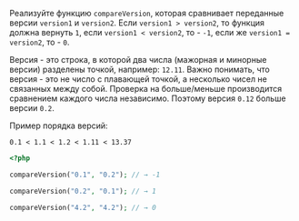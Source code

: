 Реализуйте функцию `compareVersion`, которая сравнивает переданные версии `version1` и `version2`. Если `version1 > version2`, то функция должна вернуть `1`, если `version1 < version2`, то - `-1`, если же `version1 = version2`, то - `0`.

Версия - это строка, в которой два числа (мажорная и минорные версии) разделены точкой, например: `12.11`. Важно понимать, что версия - это не число с плавающей точкой, а несколько чисел не связанных между собой. Проверка на больше/меньше производится сравнением каждого числа независимо. Поэтому версия `0.12` больше версии `0.2`.

Пример порядка версий:

`0.1 < 1.1 < 1.2 < 1.11 < 13.37`

```php
<?php

compareVersion("0.1", "0.2"); // → -1

compareVersion("0.2", "0.1"); // → 1

compareVersion("4.2", "4.2"); // → 0
```
